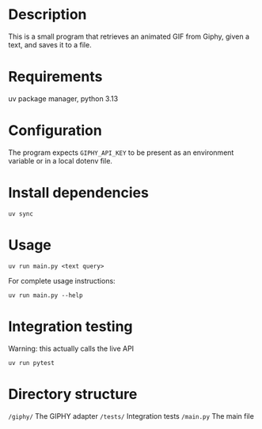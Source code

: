 # Description

This is a small program that retrieves an animated GIF from Giphy, given a text, and saves it to a file.

# Requirements

uv package manager, python 3.13

# Configuration

The program expects `GIPHY_API_KEY` to be present as an environment variable or in a local dotenv file.

# Install dependencies

```
uv sync
```

# Usage

```
uv run main.py <text query>
```
For complete usage instructions:
```
uv run main.py --help
```

# Integration testing

Warning: this actually calls the live API
```
uv run pytest
```

# Directory structure

`/giphy/` The GIPHY adapter
`/tests/` Integration tests
`/main.py` The main file
